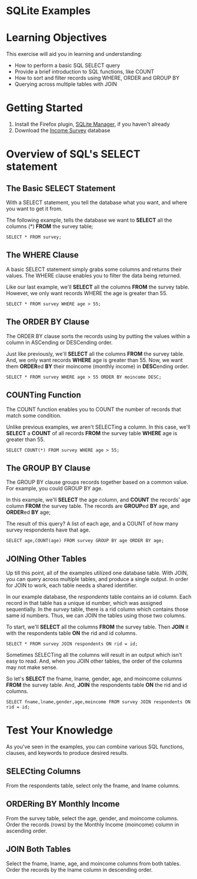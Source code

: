 # SQLite Examples

# Learning Objectives
This exercise will aid you in learning and understanding:

- How to perform a basic SQL SELECT query
- Provide a brief introduction to SQL functions, like COUNT
- How to sort and filter records using WHERE, ORDER and GROUP BY
- Querying across multiple tables with JOIN

# Getting Started

1. Install the Firefox plugin, [SQLite Manager](https://addons.mozilla.org/en-US/firefox/addon/sqlite-manager/), if you haven't already
2. Download the [Income Survey](https://github.com/jtyocum/sqlexamples/blob/master/income_survey.sqlite) database

# Overview of SQL's SELECT statement

## The Basic SELECT Statement

With a SELECT statement, you tell the database what you want, and where you want to get it from.

The following example, tells the database we want to __SELECT__ all the columns (*) __FROM__ the survey table;

```
SELECT * FROM survey;
```

## The WHERE Clause

A basic SELECT statement simply grabs some columns and returns their values. The WHERE clause enables you to filter the data being returned.

Like our last example, we'll __SELECT__ all the columns __FROM__ the survey table. However, we only want records WHERE the age is greater than 55.

```
SELECT * FROM survey WHERE age > 55;
```

## The ORDER BY Clause

The ORDER BY clause sorts the records using by putting the values within a column in ASCending or DESCending order.

Just like previously, we'll __SELECT__ all the columns __FROM__ the survey table. And, we only want records __WHERE__ age is greater than 55. Now, we want them <b>ORDER</b>ed __BY__ their moincome (monthly income) in <b>DESC</b>ending order.

```
SELECT * FROM survey WHERE age > 55 ORDER BY moincome DESC;
```

## COUNTing Function

The COUNT function enables you to COUNT the number of records that match some condition.

Unlike previous examples, we aren't SELECTing a column. In this case, we'll __SELECT__ a __COUNT__ of all records __FROM__ the survey table __WHERE__ age is greater than 55.

```
SELECT COUNT(*) FROM survey WHERE age > 55;
```

## The GROUP BY Clause

The GROUP BY clause groups records together based on a common value. For example, you could GROUP BY age.

In this example, we'll __SELECT__ the age column, and __COUNT__ the records' age column __FROM__ the survey table. The records are <b>GROUP</b>ed __BY__ age, and <b>ORDER</b>ed __BY__ age;

The result of this query? A list of each age, and a COUNT of how many survey respondents have that age.

```
SELECT age,COUNT(age) FROM survey GROUP BY age ORDER BY age;
```

## JOINing Other Tables

Up till this point, all of the examples utilized one database table. With JOIN, you can query across multiple tables, and produce a single output. In order for JOIN to work, each table needs a shared identifier.

In our example database, the *respondents* table contains an id column. Each record in that table has a unique id number, which was assigned sequentially. In the *survey* table, there is a rid column which contains those same id numbers. Thus, we can JOIN the tables using those two columns.

To start, we'll __SELECT__ all the columns __FROM__ the survey table. Then __JOIN__ it with the respondents table __ON__ the rid and id columns.

```
SELECT * FROM survey JOIN respondents ON rid = id;
```

Sometimes SELECTing all the columns will result in an output which isn't easy to read. And, when you JOIN other tables, the order of the columns may not make sense.

So let's __SELECT__ the fname, lname, gender, age, and moincome columns __FROM__ the survey table. And, __JOIN__ the respondents table __ON__ the rid and id columns.

```
SELECT fname,lname,gender,age,moincome FROM survey JOIN respondents ON rid = id;
```

# Test Your Knowledge

As you've seen in the examples, you can combine various SQL functions, clauses, and keywords to produce desired results.

## SELECting Columns

From the respondents table, select only the fname, and lname columns.

## ORDERing BY Monthly Income

From the survey table, select the age, gender, and moincome columns. Order the records (rows) by the Monthly Income (moincome) column in ascending order.

## JOIN Both Tables

Select the fname, lname, age, and moincome columns from both tables. Order the records by the lname column in descending order.
